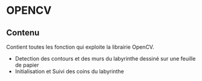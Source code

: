 # OPENCV

## Contenu

Contient toutes les fonction qui exploite la librairie OpenCV.
- Detection des contours et des murs du labyrinthe dessiné sur une feuille de papier
- Initialisation et Suivi des coins du labyrinthe
